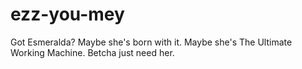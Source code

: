 # ezz-you-mey
Got Esmeralda? Maybe she's born with it. Maybe she's The Ultimate Working Machine. Betcha just need her. 
